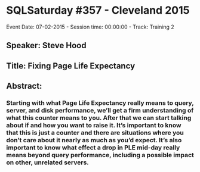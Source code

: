 # SQLSaturday #357 - Cleveland 2015
Event Date: 07-02-2015 - Session time: 00:00:00 - Track: Training 2
## Speaker: Steve Hood
## Title: Fixing Page Life Expectancy
## Abstract:
### Starting with what Page Life Expectancy really means to query, server, and disk performance, we’ll get a firm understanding of what this counter means to you. After that we can start talking about if and how you want to raise it. It’s important to know that this is just a counter and there are situations where you don’t care about it nearly as much as you’d expect. It’s also important to know what effect a drop in PLE mid-day really means beyond query performance, including a possible impact on other, unrelated servers.
